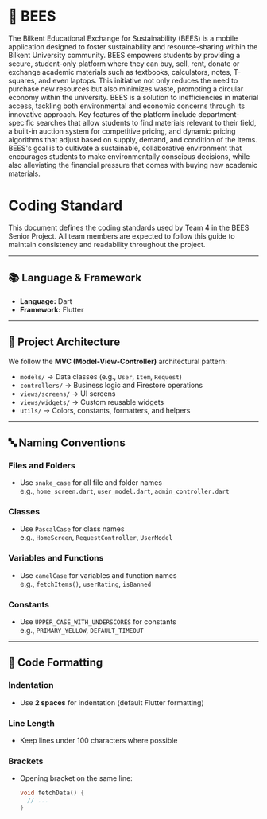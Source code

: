 # 🐝 BEES

The Bilkent Educational Exchange for Sustainability (BEES) is a mobile application designed to foster sustainability and resource-sharing within the Bilkent University community. BEES empowers students by providing a secure, student-only platform where they can buy, sell, rent, donate or exchange academic materials such as textbooks, calculators, notes, T-squares, and even laptops. This initiative not only reduces the need to purchase new resources but also minimizes waste, promoting a circular economy within the university. BEES is a solution to inefficiencies in material access, tackling both environmental and economic concerns through its innovative approach. Key features of the platform include department-specific searches that allow students to find materials relevant to their field, a built-in auction system for competitive pricing, and dynamic pricing algorithms that adjust based on supply, demand, and condition of the items. BEES's goal is to cultivate a sustainable, collaborative environment that encourages students to make environmentally conscious decisions, while also alleviating the financial pressure that comes with buying new academic materials.

# Coding Standard

This document defines the coding standards used by Team 4 in the BEES Senior Project. All team members are expected to follow this guide to maintain consistency and readability throughout the project.

---

## 📚 Language & Framework
- **Language:** Dart
- **Framework:** Flutter

---

## 📁 Project Architecture
We follow the **MVC (Model-View-Controller)** architectural pattern:
- `models/` → Data classes (e.g., `User`, `Item`, `Request`)
- `controllers/` → Business logic and Firestore operations
- `views/screens/` → UI screens
- `views/widgets/` → Custom reusable widgets
- `utils/` → Colors, constants, formatters, and helpers

---

## 🔤 Naming Conventions

### Files and Folders
- Use `snake_case` for all file and folder names  
  e.g., `home_screen.dart`, `user_model.dart`, `admin_controller.dart`

### Classes
- Use `PascalCase` for class names  
  e.g., `HomeScreen`, `RequestController`, `UserModel`

### Variables and Functions
- Use `camelCase` for variables and function names  
  e.g., `fetchItems()`, `userRating`, `isBanned`

### Constants
- Use `UPPER_CASE_WITH_UNDERSCORES` for constants  
  e.g., `PRIMARY_YELLOW`, `DEFAULT_TIMEOUT`

---

## 🎯 Code Formatting

### Indentation
- Use **2 spaces** for indentation (default Flutter formatting)

### Line Length
- Keep lines under 100 characters where possible

### Brackets
- Opening bracket on the same line:
  ```dart
  void fetchData() {
    // ...
  }
